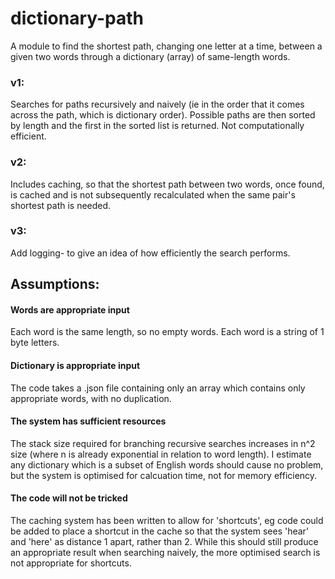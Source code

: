 # dictionary-path

A module to find the shortest path, changing one letter at a time, between a given two words through a dictionary (array) of same-length words.

### v1:
Searches for paths recursively and naively (ie in the order that it comes across the path, which is dictionary order). Possible paths are then sorted by length and the first in the sorted list is returned. Not computationally efficient.

 ### v2:
 Includes caching, so that the shortest path between two words, once found, is cached and is not subsequently recalculated when the same pair's shortest path is needed.

 ### v3:
 Add logging- to give an idea of how efficiently the search performs.



 ## Assumptions:
 #### Words are appropriate input
 Each word is the same length, so no empty words. Each word is a string of 1 byte letters.

 #### Dictionary is appropriate input
 The code takes a .json file containing only an array which contains only appropriate words, with no duplication.

 #### The system has sufficient resources
 The stack size required for branching recursive searches increases in n^2 size (where n is already exponential in relation to word length). I estimate any dictionary which is a subset of English words should cause no problem, but the system is optimised for calcuation time, not for memory efficiency.

 #### The code will not be tricked
 The caching system has been written to allow for 'shortcuts', eg code could be added to place a shortcut in the cache so that the system sees 'hear' and 'here' as distance 1 apart, rather than 2. While this should still produce an appropriate result when searching naively, the more optimised search is not appropriate for shortcuts.
